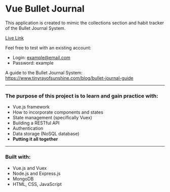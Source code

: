 # Vue Bullet Journal

This application is created to mimic the collections section and habit tracker of the Bullet Journal System.

[Live Link](https://fathomless-anchorage-81259.herokuapp.com/)

Feel free to test with an existing account: <br>

-  Login: example@email.com
-  Password: example

A guide to the Bullet Journal System: <br>
https://www.tinyrayofsunshine.com/blog/bullet-journal-guide

---

### The purpose of this project is to learn and gain practice with:

-  Vue.js framework
-  How to incorporate components and states
-  State management (specifically Vuex)
-  Building a RESTful API
-  Authentication
-  Data storage (NoSQL database)
-  **Putting it all together**

---

### Built with:

-  Vue.js and Vuex
-  Node.js and Express.js
-  MongoDB
-  HTML, CSS, JavaScript
